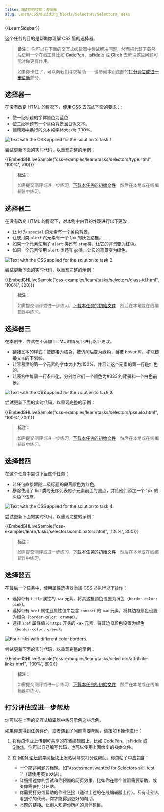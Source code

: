 ```yaml
---
title: 测试你的技能：选择器
slug: Learn/CSS/Building_blocks/Selectors/Selectors_Tasks
---
```


{{LearnSidebar}}

这个任务的目的是帮助你理解 CSS 里的选择器。

> **备注：** 你可以在下面的交互式编辑器中尝试解决问题，然而把代码下载然后使用一个在线工具比如 [CodePen](https://codepen.io/)、[jsFiddle](https://jsfiddle.net/) 或 [Glitch](https://glitch.com/) 去解决这些问题可能对你更有作用。
>
> 如果你卡住了，可以向我们寻求帮助——请参阅本页底部的[打分评估或进一步帮助](#打分评估或进一步帮助)部分。

## 选择器一

在没有改变 HTML 的情况下，使用 CSS 去完成下面的要求：:

- 使一级标题的字体颜色为蓝色
- 使二级标题有一个蓝色背景且白色文本。
- 使跨距中换行的文本的字体大小为 200%。

![Text with the CSS applied for the solution to task 1.](selectors1.jpg)

尝试更新下面的实时代码，以重现完整的示例：

{{EmbedGHLiveSample("css-examples/learn/tasks/selectors/type.html", '100%', 700)}}

> **标注：**
>
> 如需提交测评或进一步练习，[下载本任务的初始文件](https://github.com/mdn/css-examples/blob/main/learn/tasks/selectors/type-download.html)，然后在本地或在线编辑器中练习。

## 选择器二

在没有改变 HTML 的情况下，对本例中内容的外观进行以下更改：

- 让 id 为 `special` 的元素有一个黄色背景。
- 让使用类 `alert` 的元素有一个 1px 的灰色边框。
- 如果一个元素使用了 `alert` 类还有 `stop`类，让它的背景变为红色。
- 如果一个元素使用 `alert` 类还有 `go`类，让它的背景变为绿色。

![Text with the CSS applied for the solution to task 2.](selectors2.jpg)

尝试更新下面的实时代码，以重现完整的示例：

{{EmbedGHLiveSample("css-examples/learn/tasks/selectors/class-id.html", '100%', 800)}}

> **标注：**
>
> 如需提交测评或进一步练习，[下载本任务的初始文件](https://github.com/mdn/css-examples/blob/main/learn/tasks/selectors/class-id-download.html)，然后在本地或在线编辑器中练习。

## 选择器三

在本例中，尝试在不添加 HTML 的情况下进行以下更改。

- 链接文本的样式：使链接为橘色，被访问后变为绿色，当被 hover 时，移除链接文本的下划线。
- 让容器里的第一个元素的字体大小为:150%，并且让这个元素的第一行是红色的。
- 让表格中每隔一行条带化，分别给它们一个颜色为#333 的背景和一个白色前景。

![Text with the CSS applied for the solution to task 3.](selectors3.jpg)

尝试更新下面的实时代码，以重现完整的示例：

{{EmbedGHLiveSample("css-examples/learn/tasks/selectors/pseudo.html", '100%', 800)}}

> **标注：**
>
> 如需提交测评或进一步练习，[下载本任务的初始文件](https://github.com/mdn/css-examples/blob/main/learn/tasks/selectors/pseudo-download.html)，然后在本地或在线编辑器中练习。

## 选择器四

在这个任务中尝试下面这个任务：

- 让任何直接跟随二级标题的段落颜色为红色。
- 移除使用了 list 类的无序列表的子元素前面的圆点，并给他们添加一个 1px 的灰色下边框。

![Text with the CSS applied for the solution to task 4.](selectors4.jpg)

尝试更新下面的实时代码，以重现完整的示例：

{{EmbedGHLiveSample("css-examples/learn/tasks/selectors/combinators.html", '100%', 800)}}

> **标注：**
>
> 如需提交测评或进一步练习，[下载本任务的初始文件](https://github.com/mdn/css-examples/blob/main/learn/tasks/selectors/combinators-download.html)，然后在本地或在线编辑器中练习。

## 选择器五

在最后一个任务中，使用属性选择器添加 CSS 以执行以下操作：

- 选择带有 `title` 属性的 `<a>` 元素，将其边框颜色设置为粉色（`border-color: pink`）。
- 选择带有 `href` 属性且属性值中包含 `contact` 的 `<a>` 元素，将其边框颜色设置为橙色（`border-color: orange`）。
- 选择 `href` 属性值以 `https` 开头的 `<a>` 元素，将其边框颜色设置为绿色（`border-color: green`）。

![Four links with different color borders.](selectors-attribute.png)

尝试更新下面的实时代码，以重现完整的示例：

{{EmbedGHLiveSample("css-examples/learn/tasks/selectors/attribute-links.html", '100%', 800)}}

> **标注：**
>
> 如需提交测评或进一步练习，[下载本任务的初始文件](https://github.com/mdn/css-examples/blob/main/learn/tasks/selectors/attribute-links-download.html)，然后在本地或在线编辑器中练习。

## 打分评估或进一步帮助

你可以在上面的交互式编辑器中练习示例这些示例。

如果你想得到任务评价，或者遇到了问题需要帮助，请按如下操作进行：

1. 将你的作业上传到可共享的在线编辑器上，比如 [CodePen](https://codepen.io/)、[jsFiddle](https://jsfiddle.net/) 或 [Glitch](https://glitch.com/)。你可以自己编写代码，也可以使用上面给出的初始文件。
2. 在 [MDN 论坛的学习板块](https://discourse.mozilla.org/c/mdn/learn)上发帖以寻求打分或帮助。你的帖子中应包含：

    - 一个简述问题的标题。如"Assessment wanted for Selectors skill test 1"（请使用英文发帖）。
    - 详细描述你的尝试和你预期的网页效果。比如你在哪个位置需要帮助，或者你需要打分评估。
    - 你需要打分或帮助的作业链接（通过上述的在线编辑器上传）。只有让别人看到你的代码，你才能得到更好的帮助。
    - 本题的链接。让别人知道你所问的具体题目。
